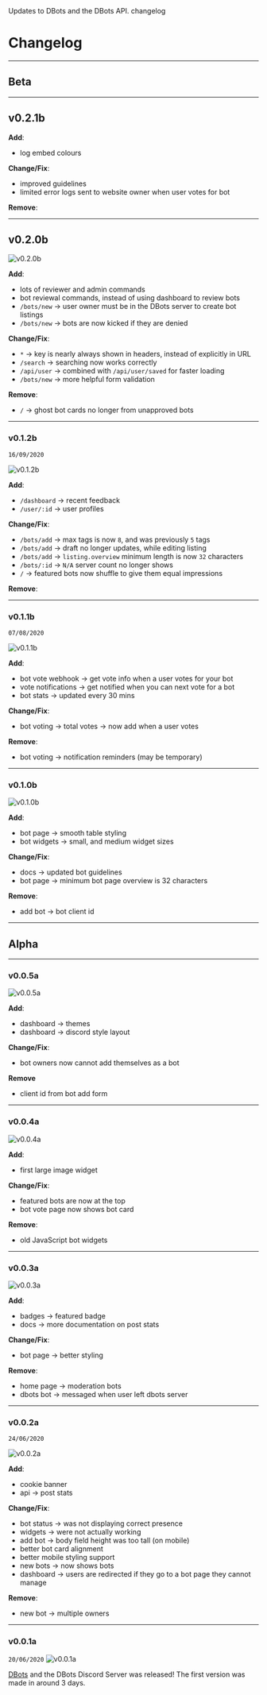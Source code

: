 <title>Changelog</title>
<description>Updates to DBots and the DBots API.</description>
<url>changelog</url>

# Changelog

---

## Beta

---

## v0.2.1b

**Add**:
+ log embed colours

**Change/Fix**:
- improved guidelines
- limited error logs sent to website owner when user votes for bot

**Remove**:


---

## v0.2.0b

![v0.2.0b](assets/docs/img/v0.2.0b.png)

**Add**:
- lots of reviewer and admin commands
- bot reviewal commands, instead of using dashboard to review bots
- `/bots/new` -> user owner must be in the DBots server to create bot listings
- `/bots/new` -> bots are now kicked if they are denied

**Change/Fix**:
- `*` -> key is nearly always shown in headers, instead of explicitly in URL
- `/search` -> searching now works correctly
- `/api/user` -> combined with `/api/user/saved` for faster loading
- `/bots/new` -> more helpful form validation

**Remove**:
- `/` -> ghost bot cards no longer from unapproved bots

---

### v0.1.2b
`16/09/2020`

![v0.1.2b](assets/docs/img/v0.1.2b.png)

**Add**:
- `/dashboard` -> recent feedback
- `/user/:id` -> user profiles

**Change/Fix**:
- `/bots/add` -> max tags is now `8`, and was previously `5` tags
- `/bots/add` -> draft no longer updates, while editing listing
- `/bots/add` -> `listing.overview` minimum length is now `32` characters
- `/bots/:id` -> `N/A` server count no longer shows
- `/` -> featured bots now shuffle to give them equal impressions 

**Remove**:

---

### v0.1.1b
`07/08/2020`

![v0.1.1b](assets/docs/img/v0.1.1b.png)

**Add**:
- bot vote webhook -> get vote info when a user votes for your bot
- vote notifications -> get notified when you can next vote for a bot
- bot stats -> updated every 30 mins

**Change/Fix**:
- bot voting -> total votes -> now add when a user votes

**Remove**:
- bot voting -> notification reminders (may be temporary)

---

### v0.1.0b

![v0.1.0b](assets/docs/img/v0.1.0b.png)

**Add**:
- bot page -> smooth table styling
- bot widgets -> small, and medium widget sizes

**Change/Fix**:
- docs -> updated bot guidelines
- bot page -> minimum bot page overview is 32 characters

**Remove**:
- add bot -> bot client id

---

## Alpha

---

### v0.0.5a

![v0.0.5a](assets/docs/img/v0.0.5a.png)

**Add**:
- dashboard -> themes
- dashboard -> discord style layout

**Change/Fix**:
- bot owners now cannot add themselves as a bot

**Remove**
- client id from bot add form

---

### v0.0.4a

![v0.0.4a](assets/docs/img/v0.0.4a.png)

**Add**:
- first large image widget

**Change/Fix**:
- featured bots are now at the top
- bot vote page now shows bot card

**Remove**:
- old JavaScript bot widgets

---

### v0.0.3a

![v0.0.3a](assets/docs/img/v0.0.3a.png)

**Add**:
- badges -> featured badge
- docs -> more documentation on post stats

**Change/Fix**:
- bot page -> better styling

**Remove**:
- home page -> moderation bots
- dbots bot -> messaged when user left dbots server

---

### v0.0.2a

`24/06/2020`

![v0.0.2a](assets/docs/img/v0.0.2a.png)

**Add**:
- cookie banner
- api -> post stats

**Change/Fix**:
- bot status -> was not displaying correct presence
- widgets -> were not actually working
- add bot -> body field height was too tall (on mobile)
- better bot card alignment
- better mobile styling support
- new bots -> now shows bots
- dashboard -> users are redirected if they go to a bot page they cannot manage  

**Remove**:
- new bot -> multiple owners

---

### v0.0.1a

`20/06/2020`
![v0.0.1a](assets/docs/img/v0.0.1a.png)

[DBots](/) and the DBots Discord Server was released!
The first version was made in around 3 days.